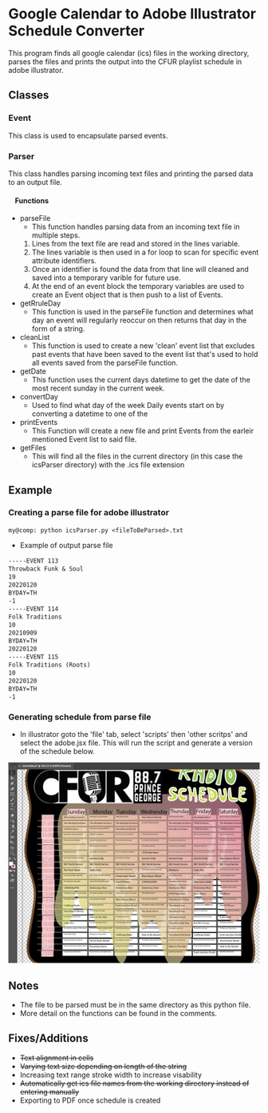 # Google Calendar to Adobe Illustrator Schedule Converter
This program finds all google calendar (ics) files in the working directory, parses the files and prints the output into the CFUR playlist schedule in adobe illustrator.

## Classes
### Event
This class is used to encapsulate parsed events.
### Parser
This class handles parsing incoming text files and printing the parsed data to an output file.
#### &nbsp;&nbsp;&nbsp;&nbsp;Functions
- parseFile
    * This function handles parsing data from an incoming text file in multiple steps.
    1. Lines from the text file are read and stored in the lines variable.
    2. The lines variable is then used in a for loop to scan for specific event attribute identifiers.
    3. Once an identifier is found the data from that line will cleaned and saved into a temporary varible for future use.
    4. At the end of an event block the temporary variables are used to create an Event object that is then push to a list of Events.
- getRruleDay
    * This function is used in the parseFile function and determines what day an event will regularly reoccur on then returns that day in the form of a string.
- cleanList
    * This function is used to create a new 'clean' event list that excludes past events that have been saved to the event list that's used to hold all events saved from the parseFile function.
- getDate
    * This function uses the current days datetime to get the date of the most recent sunday in the current week.
- convertDay
    * Used to find what day of the week Daily events start on by converting a datetime to one of the
- printEvents
    * This Function will create a new file and print Events from the earleir mentioned Event list to said file.
- getFiles
    * This will find all the files in the current directory (in this case the icsParser directory) with the .ics file extension

## Example 
### Creating a parse file for adobe illustrator
```console
my@comp: python icsParser.py <fileToBeParsed>.txt
```
- Example of output parse file
```console
-----EVENT 113
Throwback Funk & Soul
19
20220120
BYDAY=TH
-1
-----EVENT 114
Folk Traditions
10
20210909
BYDAY=TH
20220120
-----EVENT 115
Folk Traditions (Roots)
10
20220120
BYDAY=TH
-1
```
### Generating schedule from parse file
*   In illustrator goto the 'file' tab, select 'scripts' then 'other scritps' and select the adobe.jsx file. This will run the script and generate a version of the schedule below.

![output](public/scheduleSS.png)

## Notes
- The file to be parsed must be in the same directory as this python file.
- More detail on the functions can be found in the comments.

## Fixes/Additions
- ~~Text alignment in cells~~
- ~~Varying text size depending on length of the string~~
- Increasing text range stroke width to increase visability
- ~~Automatically get ics file names from the working directory instead of entering manually~~
- Exporting to PDF once schedule is created

